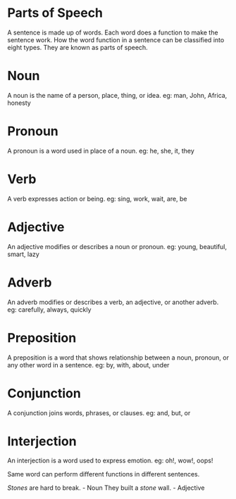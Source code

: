 # Parts of Speech

A sentence is made up of words. Each word does a function to make the sentence work. How the word function in a sentence can be classified into eight types. They are known as parts of speech.

# Noun

A noun is the name of a person, place, thing, or idea. eg: man, John, Africa, honesty

# Pronoun

A pronoun is a word used in place of a noun. eg: he, she, it, they

# Verb
         
A verb expresses action or being. eg: sing, work, wait, are, be

# Adjective

An adjective modifies or describes a noun or pronoun. eg: young, beautiful, smart, lazy

# Adverb

An adverb modifies or describes a verb, an adjective, or another adverb. eg: carefully, always, quickly

# Preposition

A preposition is a word that shows relationship between a noun, pronoun, or any other word in a sentence. eg: by, with, about, under

# Conjunction

A conjunction joins words, phrases, or clauses. eg: and, but, or

# Interjection

An interjection is a word used to express emotion. eg: oh!, wow!, oops!
         
Same word can perform different functions in different sentences.

*Stones* are hard to break. - Noun
They built a *stone* wall. - Adjective

